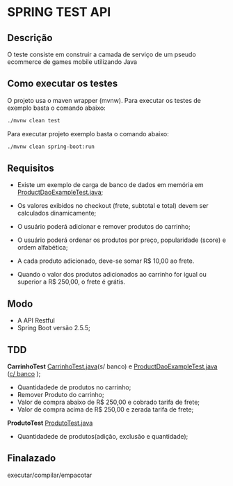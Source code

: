 # SPRING TEST API


## Descrição

  O teste consiste em construir a camada de serviço de um pseudo ecommerce de games mobile utilizando Java

## Como executar os testes
  
  O projeto usa o maven wrapper (mvnw).
  Para executar os testes de exemplo basta o comando abaixo:
  
  ```sh
  ./mvnw clean test
  ```
  
  Para executar projeto exemplo basta o comando abaixo:
 
  ```sh
  ./mvnw clean spring-boot:run
  ```

## Requisitos

  - Existe um exemplo de carga de banco de dados em memória em [ProductDaoExampleTest.java](./src/test/java/br/com/supera/api/models/ProductDaoExampleTest.java);
  
  - Os valores exibidos no checkout (frete, subtotal e total) devem ser calculados dinamicamente;
  
  - O usuário poderá adicionar e remover produtos do carrinho;
  
  - O usuário poderá ordenar os produtos por preço, popularidade (score) e ordem alfabética;
  
  - A cada produto adicionado, deve-se somar R$ 10,00 ao frete.

  - Quando o valor dos produtos adicionados ao carrinho for igual ou superior a R$ 250,00, o frete é grátis.


## Modo

  - A API Restful
  - Spring Boot versão 2.5.5;
  
## TDD
__CarrinhoTest__  [CarrinhoTest.java](./src/test/java/br/com/supera/api/models/ProductDaoExampleTest.java)(s/ banco) e [ProductDaoExampleTest.java](./src/test/java/br/com/supera/api/models/ProductDaoExampleTest.java) ([c/ banco](./src/test/resources/datasets/products.yml) ); 
  -  Quantidadede de produtos no carrinho;
  -	 Remover Produto do carrinho;
  -	 Valor de compra abaixo de R$ 250,00 e cobrado tarifa de frete;
  -	 Valor de compra acima de R$ 250,00 e zerada tarifa de frete;

__ProdutoTest__  [ProdutoTest.java](./src/test/java/br/com/supera/api/services/ProdutoTest.java)

  -  Quantidadede de produtos(adição, exclusão e quantidade);
 
 
	
  
## Finalazado
 executar/compilar/empacotar 
